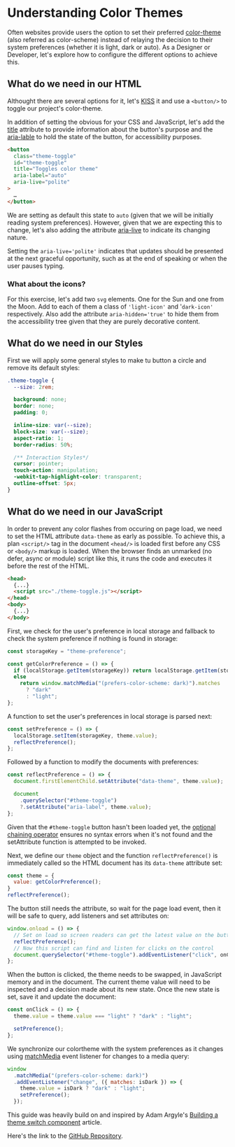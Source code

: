 # Understanding Color Themes

Often websites provide users the option to set their preferred [color-theme](https://developer.mozilla.org/en-US/docs/Web/CSS/color-scheme) (also referred as color-scheme) instead of relaying the decision to their system preferences (whether it is light, dark or auto). As a Designer or Developer, let's explore how to configure the different options to achieve this.

## What do we need in our HTML

Althought there are several options for it, let's [KISS](https://en.wikipedia.org/wiki/KISS_principle) it and use a `<button/>` to toggle our project's color-theme.

In addition of setting the obvious for your CSS and JavaScript, let's add the [title](https://developer.mozilla.org/en-US/docs/Web/HTML/Global_attributes/title) attribute to provide information about the button's purpose and the [aria-lable](https://developer.mozilla.org/en-US/docs/web/accessibility/aria/attributes/aria-label) to hold the state of the button, for accessibility purposes.

```html
<button
  class="theme-toggle"
  id="theme-toggle"
  title="Toggles color theme"
  aria-label="auto"
  aria-live="polite"
>
  …
</button>
```

We are setting as default this state to `auto` (given that we will be initially reading system preferences). However, given that we are expecting this to change, let's also adding the attribute [aria-live](https://developer.mozilla.org/en-US/docs/Web/Accessibility/ARIA/Attributes/aria-live) to indicate its changing nature.

Setting the `aria-live='polite'` indicates that updates should be presented at the next graceful opportunity, such as at the end of speaking or when the user pauses typing.

### What about the icons?

For this exercise, let's add two `svg` elements. One for the Sun and one from the Moon. Add to each of them a class of `'light-icon'` and '`dark-icon'` respectively. Also add the attribute `aria-hidden='true'` to hide them from the accessibility tree given that they are purely decorative content.

## What do we need in our Styles

First we will apply some general styles to make tu button a circle and remove its default styles:

```css
.theme-toggle {
  --size: 2rem;

  background: none;
  border: none;
  padding: 0;

  inline-size: var(--size);
  block-size: var(--size);
  aspect-ratio: 1;
  border-radius: 50%;

  /** Interaction Styles*/
  cursor: pointer;
  touch-action: manipulation;
  -webkit-tap-highlight-color: transparent;
  outline-offset: 5px;
}
```

## What do we need in our JavaScript

In order to prevent any color flashes from occuring on page load, we need to set the HTML attribute `data-theme` as early as possible. To achieve this, a plan `<script/>` tag in the document `<head/>` is loaded first before any CSS or `<body/>` markup is loaded. When the browser finds an unmarked (no defer, async or module) script like this, it runs the code and executes it before the rest of the HTML.

```html
<head>
  {...}
  <script src="./theme-toggle.js"></script>
</head>
<body>
  {...}
</body>
```

First, we check for the user's preference in local storage and fallback to check the system preference if nothing is found in storage:

```javascript
const storageKey = "theme-preference";

const getColorPreference = () => {
  if (localStorage.getItem(storageKey)) return localStorage.getItem(storageKey);
  else
    return window.matchMedia("(prefers-color-scheme: dark)").matches
      ? "dark"
      : "light";
};
```

A function to set the user's preferences in local storage is parsed next:

```javascript
const setPreference = () => {
  localStorage.setItem(storageKey, theme.value);
  reflectPreference();
};
```

Followed by a function to modify the documents with preferences:

```javascript
const reflectPreference = () => {
  document.firstElementChild.setAttribute("data-theme", theme.value);

  document
    .querySelector("#theme-toggle")
    ?.setAttribute("aria-label", theme.value);
};
```

Given that the `#theme-toggle` button hasn't been loaded yet, the [optional chaining operator](https://developer.mozilla.org/docs/Web/JavaScript/Reference/Operators/Optional_chaining) ensures no syntax errors when it's not found and the setAttribute function is attempted to be invoked.

Next, we define our `theme` object and the function `reflectPreference()` is immediately called so the HTML document has its `data-theme` attribute set:

```javascript
const theme = {
  value: getColorPreference();
}
reflectPreference();
```

The button still needs the attribute, so wait for the page load event, then it will be safe to query, add listeners and set attributes on:

```javascript
window.onload = () => {
  // Set on load so screen readers can get the latest value on the button
  reflectPreference();
  // Now this script can find and listen for clicks on the control
  document.querySelector("#theme-toggle").addEventListener("click", onClick);
};
```

When the button is clicked, the theme needs to be swapped, in JavaScript memory and in the document. The current theme value will need to be inspected and a decision made about its new state. Once the new state is set, save it and update the document:

```javascript
const onClick = () => {
  theme.value = theme.value === "light" ? "dark" : "light";

  setPreference();
};
```

We synchronize our colortheme with the system preferences as it changes using [matchMedia](https://developer.mozilla.org/en-US/docs/Web/API/Window/matchMedia) event listener for changes to a media query:

```javascript
window
  .matchMedia("(prefers-color-scheme: dark)")
  .addEventListener("change", ({ matches: isDark }) => {
    theme.value = isDark ? "dark" : "light";
    setPreference();
  });
```

This guide was heavily build on and inspired by Adam Argyle's [Building a theme switch component](https://web.dev/building-a-theme-switch-component/) article.

Here's the link to the [GitHub Repository](https://github.com/ekqt/ekqt-color-theme).
